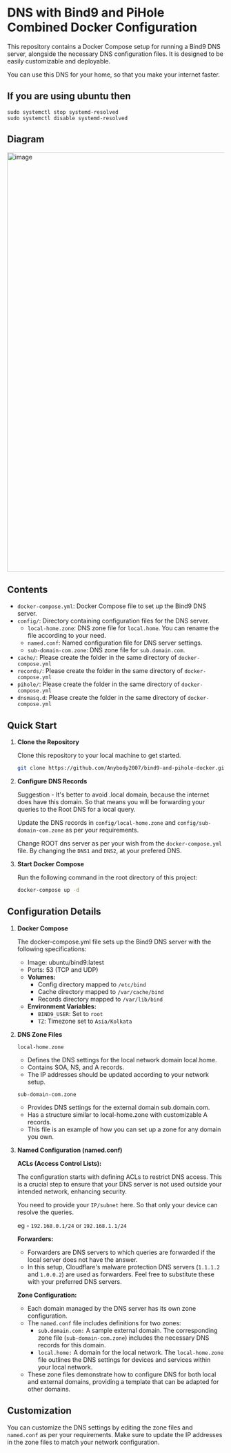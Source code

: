 # DNS with Bind9 and PiHole Combined Docker Configuration

This repository contains a Docker Compose setup for running a Bind9 DNS server, alongside the necessary DNS configuration files. It is designed to be easily customizable and deployable.

You can use this DNS for your home, so that you make your internet faster.

## If you are using ubuntu then

```
sudo systemctl stop systemd-resolved
sudo systemctl disable systemd-resolved
```

## Diagram

<img width="972" alt="image" src="https://github.com/Anybody2007/bind9-and-pihole-docker/assets/33482071/47364b15-2cf4-4868-8531-f582c6901d52">

## Contents

- `docker-compose.yml`: Docker Compose file to set up the Bind9 DNS server.
- `config/`: Directory containing configuration files for the DNS server.
  - `local-home.zone`: DNS zone file for `local.home`. You can rename the file according to your need.
  - `named.conf`: Named configuration file for DNS server settings.
  - `sub-domain-com.zone`: DNS zone file for `sub.domain.com`.
- `cache/`: Please create the folder in the same directory of `docker-compose.yml`
- `records/`: Please create the folder in the same directory of `docker-compose.yml`
- `pihole/`: Please create the folder in the same directory of `docker-compose.yml`
- `dnsmasq.d`: Please create the folder in the same directory of `docker-compose.yml`

  
## Quick Start

1. **Clone the Repository**

   Clone this repository to your local machine to get started.

   ```bash
   git clone https://github.com/Anybody2007/bind9-and-pihole-docker.git
   ```

2. **Configure DNS Records**

    Suggestion - It's better to avoid .local domain, because the internet does have this domain. So that means you will be forwarding your queries to the Root DNS for a local query.

    Update the DNS records in `config/local-home.zone` and `config/sub-domain-com.zone` as per your requirements.

    Change ROOT dns server as per your wish from the `docker-compose.yml` file. By changing the `DNS1` and `DNS2`, at your prefered DNS.
   
4. **Start Docker Compose**
   
    Run the following command in the root directory of this project:
    ```bash
    docker-compose up -d
    ```

## Configuration Details

1. **Docker Compose**

    The docker-compose.yml file sets up the Bind9 DNS server with the following specifications:

    - Image: ubuntu/bind9:latest
    - Ports: 53 (TCP and UDP)
    - **Volumes:**
      - Config directory mapped to `/etc/bind`
      - Cache directory mapped to `/var/cache/bind`
      - Records directory mapped to `/var/lib/bind`
    - **Environment Variables:**
      - `BIND9_USER`: Set to `root`
      - `TZ`: Timezone set to `Asia/Kolkata`

2. **DNS Zone Files**

    `local-home.zone`
   
    - Defines the DNS settings for the local network domain local.home.
    - Contains SOA, NS, and A records.
    - The IP addresses should be updated according to your network setup.
      
    `sub-domain-com.zone`
   
    - Provides DNS settings for the external domain sub.domain.com.
    - Has a structure similar to local-home.zone with customizable A records.
    - This file is an example of how you can set up a zone for any domain you own.
   
4. **Named Configuration (named.conf)**
   
    **ACLs (Access Control Lists):**

     The configuration starts with defining ACLs to restrict DNS access. This is a crucial step to ensure that your DNS server is not used outside your intended network, enhancing security.

     You need to provide your `IP/subnet` here. So that only your device can resolve the queries.

     eg - `192.168.0.1/24` or `192.168.1.1/24`

    **Forwarders:**

     - Forwarders are DNS servers to which queries are forwarded if the local server does not have the answer.
     - In this setup, Cloudflare's malware protection DNS servers (`1.1.1.2` and `1.0.0.2`) are used as forwarders. Feel free to substitute these with your preferred DNS servers.
       
    **Zone Configuration:**

      - Each domain managed by the DNS server has its own zone configuration.
      - The `named.conf` file includes definitions for two zones:
        - `sub.domain.com:` A sample external domain. The corresponding zone file (`sub-domain-com.zone`) includes the necessary DNS records for this domain.
        - `local.home:` A domain for the local network. The `local-home.zone` file outlines the DNS settings for devices and services within your local network.
      - These zone files demonstrate how to configure DNS for both local and external domains, providing a template that can be adapted for other domains.
  
## Customization

  You can customize the DNS settings by editing the zone files and `named.conf` as per your requirements. Make sure to update the IP addresses in the zone files to match your network configuration.
